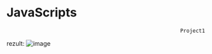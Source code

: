 # JavaScripts
                                                            Project1
 rezult:
 ![image](https://user-images.githubusercontent.com/90507705/198713694-511924ba-bf21-4d9c-a5aa-a0a28bb512e9.png)
